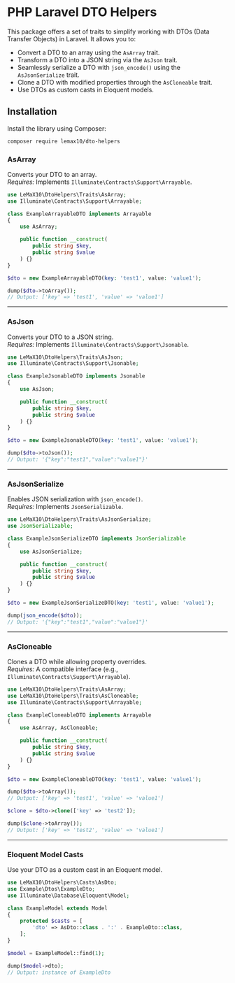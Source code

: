 # PHP Laravel DTO Helpers

This package offers a set of traits to simplify working with DTOs (Data Transfer Objects) in Laravel. It allows you to:

- Convert a DTO to an array using the `AsArray` trait.
- Transform a DTO into a JSON string via the `AsJson` trait.
- Seamlessly serialize a DTO with `json_encode()` using the `AsJsonSerialize` trait.
- Clone a DTO with modified properties through the `AsCloneable` trait.
- Use DTOs as custom casts in Eloquent models.

## Installation

Install the library using Composer:

```bash
composer require lemax10/dto-helpers
```


### AsArray

Converts your DTO to an array.  
*Requires:* Implements `Illuminate\Contracts\Support\Arrayable`.

```php
use LeMaX10\DtoHelpers\Traits\AsArray;
use Illuminate\Contracts\Support\Arrayable;

class ExampleArrayableDTO implements Arrayable
{
    use AsArray;

    public function __construct(
        public string $key,
        public string $value
    ) {}
}

$dto = new ExampleArrayableDTO(key: 'test1', value: 'value1');

dump($dto->toArray());
// Output: ['key' => 'test1', 'value' => 'value1']
```

---

### AsJson

Converts your DTO to a JSON string.  
*Requires:* Implements `Illuminate\Contracts\Support\Jsonable`.

```php
use LeMaX10\DtoHelpers\Traits\AsJson;
use Illuminate\Contracts\Support\Jsonable;

class ExampleJsonableDTO implements Jsonable
{
    use AsJson;

    public function __construct(
        public string $key,
        public string $value
    ) {}
}

$dto = new ExampleJsonableDTO(key: 'test1', value: 'value1');

dump($dto->toJson());
// Output: '{"key":"test1","value":"value1"}'
```

---

### AsJsonSerialize

Enables JSON serialization with `json_encode()`.  
*Requires:* Implements `JsonSerializable`.

```php
use LeMaX10\DtoHelpers\Traits\AsJsonSerialize;
use JsonSerializable;

class ExampleJsonSerializeDTO implements JsonSerializable
{
    use AsJsonSerialize;

    public function __construct(
        public string $key,
        public string $value
    ) {}
}

$dto = new ExampleJsonSerializeDTO(key: 'test1', value: 'value1');

dump(json_encode($dto));
// Output: '{"key":"test1","value":"value1"}'
```

---

### AsCloneable

Clones a DTO while allowing property overrides.  
*Requires:* A compatible interface (e.g., `Illuminate\Contracts\Support\Arrayable`).

```php
use LeMaX10\DtoHelpers\Traits\AsArray;
use LeMaX10\DtoHelpers\Traits\AsCloneable;
use Illuminate\Contracts\Support\Arrayable;

class ExampleCloneableDTO implements Arrayable
{
    use AsArray, AsCloneable;

    public function __construct(
        public string $key,
        public string $value
    ) {}
}

$dto = new ExampleCloneableDTO(key: 'test1', value: 'value1');

dump($dto->toArray());
// Output: ['key' => 'test1', 'value' => 'value1']

$clone = $dto->clone(['key' => 'test2']);

dump($clone->toArray());
// Output: ['key' => 'test2', 'value' => 'value1']
```

---

### Eloquent Model Casts

Use your DTO as a custom cast in an Eloquent model.

```php
use LeMaX10\DtoHelpers\Casts\AsDto;
use Example\Dtos\ExampleDto;
use Illuminate\Database\Eloquent\Model;

class ExampleModel extends Model
{
    protected $casts = [
        'dto' => AsDto::class . ':' . ExampleDto::class,
    ];
}

$model = ExampleModel::find(1);

dump($model->dto);
// Output: instance of ExampleDto
```
